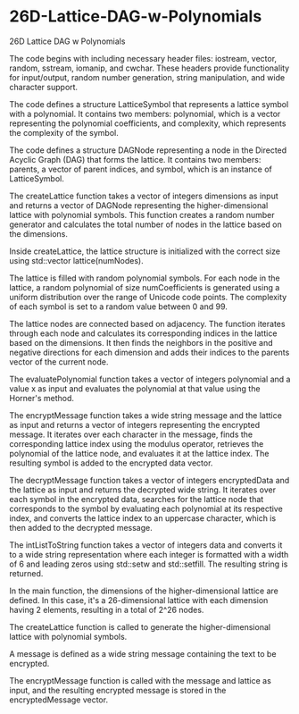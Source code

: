 # 26D-Lattice-DAG-w-Polynomials
26D Lattice DAG w Polynomials

The code begins with including necessary header files: iostream, vector, random, sstream, iomanip, and cwchar. These headers provide functionality for input/output, random number generation, string manipulation, and wide character support.

The code defines a structure LatticeSymbol that represents a lattice symbol with a polynomial. It contains two members: polynomial, which is a vector representing the polynomial coefficients, and complexity, which represents the complexity of the symbol.

The code defines a structure DAGNode representing a node in the Directed Acyclic Graph (DAG) that forms the lattice. It contains two members: parents, a vector of parent indices, and symbol, which is an instance of LatticeSymbol.

The createLattice function takes a vector of integers dimensions as input and returns a vector of DAGNode representing the higher-dimensional lattice with polynomial symbols. This function creates a random number generator and calculates the total number of nodes in the lattice based on the dimensions.

Inside createLattice, the lattice structure is initialized with the correct size using std::vector<DAGNode> lattice(numNodes).

The lattice is filled with random polynomial symbols. For each node in the lattice, a random polynomial of size numCoefficients is generated using a uniform distribution over the range of Unicode code points. The complexity of each symbol is set to a random value between 0 and 99.

The lattice nodes are connected based on adjacency. The function iterates through each node and calculates its corresponding indices in the lattice based on the dimensions. It then finds the neighbors in the positive and negative directions for each dimension and adds their indices to the parents vector of the current node.

The evaluatePolynomial function takes a vector of integers polynomial and a value x as input and evaluates the polynomial at that value using the Horner's method.

The encryptMessage function takes a wide string message and the lattice as input and returns a vector of integers representing the encrypted message. It iterates over each character in the message, finds the corresponding lattice index using the modulus operator, retrieves the polynomial of the lattice node, and evaluates it at the lattice index. The resulting symbol is added to the encrypted data vector.

The decryptMessage function takes a vector of integers encryptedData and the lattice as input and returns the decrypted wide string. It iterates over each symbol in the encrypted data, searches for the lattice node that corresponds to the symbol by evaluating each polynomial at its respective index, and converts the lattice index to an uppercase character, which is then added to the decrypted message.

The intListToString function takes a vector of integers data and converts it to a wide string representation where each integer is formatted with a width of 6 and leading zeros using std::setw and std::setfill. The resulting string is returned.

In the main function, the dimensions of the higher-dimensional lattice are defined. In this case, it's a 26-dimensional lattice with each dimension having 2 elements, resulting in a total of 2^26 nodes.

The createLattice function is called to generate the higher-dimensional lattice with polynomial symbols.

A message is defined as a wide string message containing the text to be encrypted.

The encryptMessage function is called with the message and lattice as input, and the resulting encrypted message is stored in the encryptedMessage vector.
